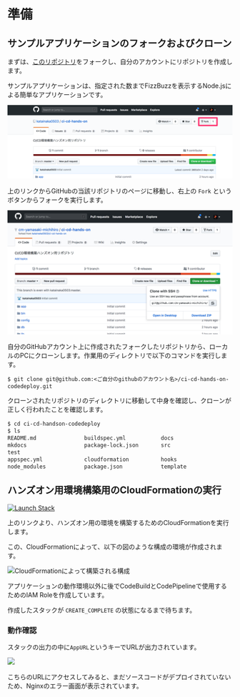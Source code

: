 # 準備

## サンプルアプリケーションのフォークおよびクローン

まずは、[このリポジトリ](https://github.com/classmethod/ci-cd-hands-on-codedeploy)をフォークし、自分のアカウントにリポジトリを作成します。

サンプルアプリケーションは、指定された数までFizzBuzzを表示するNode.jsによる簡単なアプリケーションです。

![fork](images/fork.png)

上のリンクからGitHubの当該リポジトリのページに移動し、右上の `Fork` というボタンからフォークを実行します。

![clone](images/clone.png)

自分のGitHubアカウント上に作成されたフォークしたリポジトリから、ローカルのPCにクローンします。作業用のディレクトリで以下のコマンドを実行します。

```shell
$ git clone git@github.com:<ご自分のgithubのアカウント名>/ci-cd-hands-on-codedeploy.git
```

クローンされたリポジトリのディレクトリに移動して中身を確認し、クローンが正しく行われたことを確認します。

```shell
$ cd ci-cd-handson-codedeploy
$ ls
README.md               buildspec.yml           docs                    mkdocs                  package-lock.json       src                     test
appspec.yml             cloudformation          hooks                   node_modules            package.json            template
```

## ハンズオン用環境構築用のCloudFormationの実行

[![Launch Stack](https://s3.amazonaws.com/cloudformation-examples/cloudformation-launch-stack.png)](https://ap-northeast-1.console.aws.amazon.com/cloudformation/home?region=ap-northeast-1#/stacks/quickcreate?stackName=hands-on-environment&templateURL=https://s3-ap-northeast-1.amazonaws.com/ci-cd-hands-on-template/codedeploy/hands-on-environment.yaml)

上のリンクより、ハンズオン用の環境を構築するためのCloudFormationを実行します。

この、CloudFormationによって、以下の図のような構成の環境が作成されます。

![CloudFormationによって構築される構成](https://cacoo.com/diagrams/Bik1Om7JvTVGzpfj-CBE40.png)

アプリケーションの動作環境以外に後でCodeBuildとCodePipelineで使用するためのIAM Roleを作成しています。

作成したスタックが `CREATE_COMPLETE` の状態になるまで待ちます。

### 動作確認

スタックの出力の中に`AppURL`というキーでURLが出力されています。

![](https://cdn-ssl-devio-img.classmethod.jp/wp-content/uploads/2018/11/FireShot-Capture-24-The-page-is-temporarily-unavailable_-http___hands-o-alb-101l4qnweepgi-1.png)

こちらのURLにアクセスしてみると、まだソースコードがデプロイされていないため、Nginxのエラー画面が表示されています。